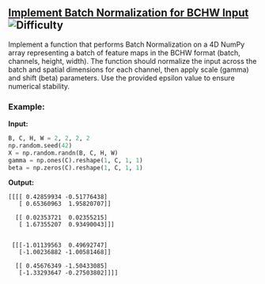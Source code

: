 ## [Implement Batch Normalization for BCHW Input](https://www.deep-ml.com/problems/115) ![Difficulty](https://img.shields.io/badge/-Easy-brightgreen)

Implement a function that performs Batch Normalization on a 4D NumPy array representing a batch of feature maps in the BCHW format (batch, channels, height, width). The function should normalize the input across the batch and spatial dimensions for each channel, then apply scale (gamma) and shift (beta) parameters. Use the provided epsilon value to ensure numerical stability.

### Example:

**Input:**

```python
B, C, H, W = 2, 2, 2, 2
np.random.seed(42)
X = np.random.randn(B, C, H, W)
gamma = np.ones(C).reshape(1, C, 1, 1)
beta = np.zeros(C).reshape(1, C, 1, 1)
```


**Output:**

```
[[[[ 0.42859934 -0.51776438]
   [ 0.65360963  1.95820707]]

  [[ 0.02353721  0.02355215]
   [ 1.67355207  0.93490043]]]


 [[[-1.01139563  0.49692747]
   [-1.00236882 -1.00581468]]

  [[ 0.45676349 -1.50433085]
   [-1.33293647 -0.27503802]]]]
```
